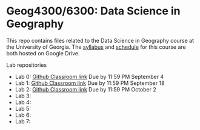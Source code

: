 # Geog4300/6300: Data Science in Geography 

This repo contains files related to the Data Science in Geography course at the University of Georgia. The [syllabus](https://docs.google.com/document/d/1C1GHXTsvwvRl92LuJcXnIIgqvD3WQ9tmZ1REM0LTE_I/edit?usp=sharing) and [schedule](https://docs.google.com/spreadsheets/d/1qpTbkKtXfVOoDy9-1CuXhLkmlSo9DpG1503nmf30bks/edit?usp=sharing) for this course are both hosted on Google Drive.

Lab repositories
* Lab 0: [Github Classroom link](https://classroom.github.com/a/ZNE2UF2E) Due by 11:59 PM September 4
* Lab 1: [Github Classroom link](https://classroom.github.com/a/_0zuVVgR) Due by 11:59 PM September 18
* Lab 2: [Github Classroom link](https://classroom.github.com/a/SfMKcqet) Due by 11:59 PM October 2
* Lab 3: 
* Lab 4: 
* Lab 5: 
* Lab 6: 
* Lab 7: 

